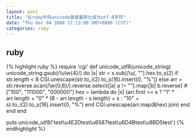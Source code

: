 ```yaml
---
layout: post
title: "在ruby中将unicode直接量转化成为utf-8字符"
date: "Thu Dec 04 2008 17:13:00 GMT+0800 (CST)"
categories: ruby
---
```


ruby
-----

{% highlight ruby %}
require 'cgi'
def unicode_utf8(unicode_string)
  unicode_string.gsub(/\\u\w{4}/) do |s|
    str = s.sub(/\\u/, "").hex.to_s(2)
    if str.length < 8
      CGI.unescape(str.to_i(2).to_s(16).insert(0, "%"))
    else
      arr = str.reverse.scan(/\w{0,6}/).reverse.select{|a| a != ""}.map{|b| b.reverse}
      # ["100", "111000", "000000"]
      hex = lambda do |s|
        (arr.first == s ? "1" * arr.length + "0" * (8 - arr.length - s.length) + s : "10" + s).to_i(2).to_s(16).insert(0, "%")
      end
      CGI.unescape(arr.map(&hex).join)
    end
  end
end

puts unicode_utf8('test\u4E2Dtest\u6587test\u6D4Btest\u8BD5test')
{% endhighlight %}
